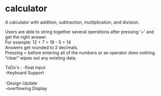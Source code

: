 # calculator
A calculator with addition, subtraction, multiplication, and division. 

Users are able to string together several operations after pressing '=' and get the right answer. <br/>
For example: 12 + 7 = 19 - 5 = 14 <br/>
Answers get rounded to 2 decimals. <br/>
Pressing = before entering all of the numbers or an operator does nothing. <br/>
“clear” wipes out any existing data. <br/>

ToDo's : 
         -float input <br/>
         -Keyboard Support <br/>        
         -Design Update <br/>
         -overflowing Display <br/>
